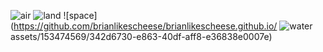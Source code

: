 ![air](https://github.com/brianlikescheese/brianlikescheese.github.io/assets/153474569/aef5d84d-e7d7-4e47-b7df-23703dc3591d)
![land](https://github.com/brianlikescheese/brianlikescheese.github.io/assets/153474569/4f19ff05-54eb-4de8-a009-9e9a79a9eb4d)
![space](https://github.com/brianlikescheese/brianlikescheese.github.io/
![water](https://github.com/brianlikescheese/brianlikescheese.github.io/assets/153474569/9960bf14-dac2-48fe-98c8-48a775f1a629)
assets/153474569/342d6730-e863-40df-aff8-e36838e0007e)                                                             
